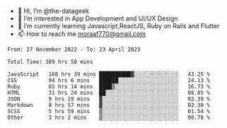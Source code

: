 - 👋 Hi, I’m @the-datageek
- 👀 I’m interested in App Development and UI/UX Design
- 🌱 I’m currently learning Javascript,ReactJS, Ruby on Rails and Flutter
- 📫 How to reach me moraaf770@gmail.com

<!---
the-datageek/the-datageek is a ✨ special ✨ repository because its `README.md` (this file) appears on your GitHub profile.
You can click the Preview link to take a look at your changes.
--->
<!--START_SECTION:waka-->

```text
From: 27 November 2022 - To: 23 April 2023

Total Time: 389 hrs 58 mins

JavaScript   168 hrs 39 mins ██████████▓░░░░░░░░░░░░░░   43.25 %
CSS          94 hrs 6 mins   ██████░░░░░░░░░░░░░░░░░░░   24.13 %
Ruby         65 hrs 14 mins  ████▒░░░░░░░░░░░░░░░░░░░░   16.73 %
HTML         31 hrs 24 mins  ██░░░░░░░░░░░░░░░░░░░░░░░   08.05 %
JSON         9 hrs 19 mins   ▓░░░░░░░░░░░░░░░░░░░░░░░░   02.39 %
Markdown     8 hrs 57 mins   ▓░░░░░░░░░░░░░░░░░░░░░░░░   02.30 %
SCSS         5 hrs 59 mins   ▒░░░░░░░░░░░░░░░░░░░░░░░░   01.54 %
Other        3 hrs 2 mins    ▒░░░░░░░░░░░░░░░░░░░░░░░░   00.78 %
```

<!--END_SECTION:waka-->
